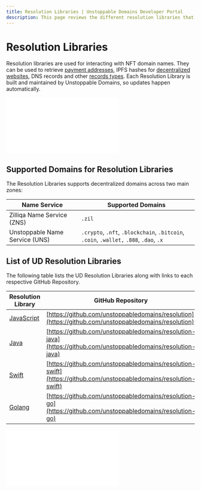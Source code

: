 ```yaml
---
title: Resolution Libraries | Unstoppable Domains Developer Portal
description: This page reviews the different resolution libraries that can be used for resolving a domain. The libraries are fully supported and maintained by UD.
---
```


# Resolution Libraries

Resolution libraries are used for interacting with NFT domain names. They can be used to retrieve [payment addresses](../../crypto-payments/index.md), IPFS hashes for [decentralized websites](../../d-websites/index.md), DNS records and other [records types](../../getting-started/domain-registry-essentials/records-reference.md). Each Resolution Library is built and maintained by Unstoppable Domains, so updates happen automatically.

<embed src="/snippets/_new-tld-warning.md" />

## Supported Domains for Resolution Libraries

The Resolution Libraries supports decentralized domains across two main zones:

| Name Service                   | Supported Domains                                                                      |
| ------------------------------ | -------------------------------------------------------------------------------------- |
| Zilliqa Name Service (ZNS)     | `.zil`                                                                                 |
| Unstoppable Name Service (UNS) | `.crypto`, `.nft`, `.blockchain`, `.bitcoin`, `.coin`, `.wallet,` `.888`, `.dao`, `.x` |

## List of UD Resolution Libraries

The following table lists the UD Resolution Libraries along with links to each respective GitHub Repository.

| Resolution Library             | GitHub Repository                                                                                                |
| ------------------------------ | ---------------------------------------------------------------------------------------------------------------- |
| [JavaScript](./resolution.md)  | [https://github.com/unstoppabledomains/resolution](https://github.com/unstoppabledomains/resolution)             |
| [Java](./resolution-java.md)   | [https://github.com/unstoppabledomains/resolution-java](https://github.com/unstoppabledomains/resolution-java)   |
| [Swift](./resolution-swift.md) | [https://github.com/unstoppabledomains/resolution-swift](https://github.com/unstoppabledomains/resolution-swift) |
| [Golang](./resolution-go.md)   | [https://github.com/unstoppabledomains/resolution-go](https://github.com/unstoppabledomains/resolution-go)       |

<embed src="/snippets/_discord.md" />
